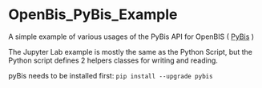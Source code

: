# OpenBis_PyBis_Example

A simple example of various usages of the PyBis API for OpenBIS ( [PyBis](https://pypi.org/project/PyBIS/) )

The Jupyter Lab example is mostly the same as the Python Script, but the Python script defines 2 helpers classes for writing and reading. 

pyBis needs to be installed first: `pip install --upgrade pybis`
